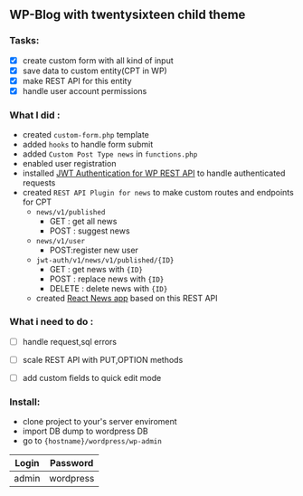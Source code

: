 ## WP-Blog with twentysixteen child theme
### Tasks:
- [x] create custom form with all kind of input
- [x] save data to custom entity(CPT in WP)
- [x] make REST API for this entity
- [x] handle user account permissions

### What I did : 
- created `custom-form.php` template
- added `hooks` to handle form submit
- added `Custom Post Type news` in `functions.php`
- enabled user registration
- installed [JWT Authentication for WP REST API](https://wordpress.org/plugins/jwt-authentication-for-wp-rest-api/) to handle authenticated requests
- created `REST API Plugin for news` to  make custom routes and endpoints for CPT
  - `news/v1/published` 
    - GET : get all news
    - POST : suggest news
  - `news/v1/user`
    - POST:register new user
  - `jwt-auth/v1/news/v1/published/{ID}`
    - GET : get news with `{ID}`
    - POST : replace news with `{ID}`
    - DELETE : delete news with `{ID}`
  - created [React News app](https://github.com/ArthurGorbenko/NewsApp) based on this REST API
    
### What i need to do : 
- [ ] handle request,sql errors
- [ ] scale REST API with PUT,OPTION methods
- [ ] add custom fields to quick edit mode


### Install:
 - clone project to your's server enviroment
 - import DB dump to wordpress DB
 - go to `{hostname}/wordpress/wp-admin`
                     
Login  | Password
------------- | -------------
admin | wordpress
